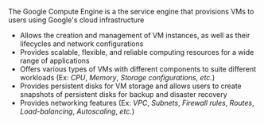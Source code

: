 The Google Compute Engine is a the service engine that provisions VMs to users using Google's cloud infrastructure

* Allows the creation and management of VM instances, as well as their lifecycles and network configurations
* Provides scalable, flexible, and reliable computing resources for a wide range of applications
* Offers various types of VMs with different components to suite different workloads (Ex: *CPU*, *Memory*, *Storage configurations*, *etc.*)
* Provides persistent disks for VM storage and allows users to create snapshots of persistent disks for backup and disaster recovery
* Provides networking features (Ex: *VPC*, *Subnets*, *Firewall rules*, *Routes*, *Load-balancing*, *Autoscaling*, *etc.*)
